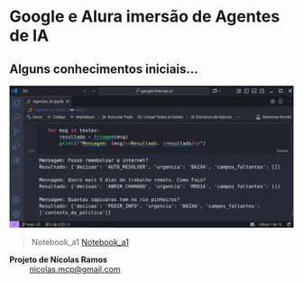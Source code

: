 # Google e Alura imersão de Agentes de IA

## Alguns conhecimentos iniciais...

![Resultado:](saida-google-alura-agentes-ia.png)


> Notebook_a1 [Notebook_a1](https://github.com/NicolasMCP/google-imersao-a1/blob/main/Agentes_IA.ipynb)


**Projeto de Nícolas Ramos**
<br/>
&nbsp;&nbsp;&nbsp;&nbsp;&nbsp;&nbsp;&nbsp;&nbsp;&nbsp;[nicolas.mcp@gmail.com](mailto:nicolas.mcp@gmail.com)
